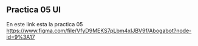 ## Practica 05 UI


En este link esta la practica 05 https://www.figma.com/file/VfyD9MEKS7pLbm4xIJBV9f/Abogabot?node-id=9%3A17

